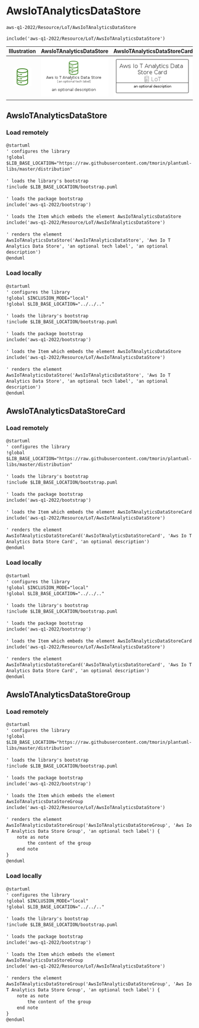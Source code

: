 # AwsIoTAnalyticsDataStore


```text
aws-q1-2022/Resource/LoT/AwsIoTAnalyticsDataStore
```

```text
include('aws-q1-2022/Resource/LoT/AwsIoTAnalyticsDataStore')
```



| Illustration | AwsIoTAnalyticsDataStore | AwsIoTAnalyticsDataStoreCard | AwsIoTAnalyticsDataStoreGroup |
| :---: | :---: | :---: | :---: |
| ![illustration for Illustration](../../../aws-q1-2022/Resource/LoT/AwsIoTAnalyticsDataStore.png) | ![illustration for AwsIoTAnalyticsDataStore](../../../aws-q1-2022/Resource/LoT/AwsIoTAnalyticsDataStore.Local.png) | ![illustration for AwsIoTAnalyticsDataStoreCard](../../../aws-q1-2022/Resource/LoT/AwsIoTAnalyticsDataStoreCard.Local.png) | ![illustration for AwsIoTAnalyticsDataStoreGroup](../../../aws-q1-2022/Resource/LoT/AwsIoTAnalyticsDataStoreGroup.Local.png) |




## AwsIoTAnalyticsDataStore

### Load remotely
```plantuml
@startuml
' configures the library
!global $LIB_BASE_LOCATION="https://raw.githubusercontent.com/tmorin/plantuml-libs/master/distribution"

' loads the library's bootstrap
!include $LIB_BASE_LOCATION/bootstrap.puml

' loads the package bootstrap
include('aws-q1-2022/bootstrap')

' loads the Item which embeds the element AwsIoTAnalyticsDataStore
include('aws-q1-2022/Resource/LoT/AwsIoTAnalyticsDataStore')

' renders the element
AwsIoTAnalyticsDataStore('AwsIoTAnalyticsDataStore', 'Aws Io T Analytics Data Store', 'an optional tech label', 'an optional description')
@enduml
```

### Load locally
```plantuml
@startuml
' configures the library
!global $INCLUSION_MODE="local"
!global $LIB_BASE_LOCATION="../../.."

' loads the library's bootstrap
!include $LIB_BASE_LOCATION/bootstrap.puml

' loads the package bootstrap
include('aws-q1-2022/bootstrap')

' loads the Item which embeds the element AwsIoTAnalyticsDataStore
include('aws-q1-2022/Resource/LoT/AwsIoTAnalyticsDataStore')

' renders the element
AwsIoTAnalyticsDataStore('AwsIoTAnalyticsDataStore', 'Aws Io T Analytics Data Store', 'an optional tech label', 'an optional description')
@enduml
```

## AwsIoTAnalyticsDataStoreCard

### Load remotely
```plantuml
@startuml
' configures the library
!global $LIB_BASE_LOCATION="https://raw.githubusercontent.com/tmorin/plantuml-libs/master/distribution"

' loads the library's bootstrap
!include $LIB_BASE_LOCATION/bootstrap.puml

' loads the package bootstrap
include('aws-q1-2022/bootstrap')

' loads the Item which embeds the element AwsIoTAnalyticsDataStoreCard
include('aws-q1-2022/Resource/LoT/AwsIoTAnalyticsDataStore')

' renders the element
AwsIoTAnalyticsDataStoreCard('AwsIoTAnalyticsDataStoreCard', 'Aws Io T Analytics Data Store Card', 'an optional description')
@enduml
```

### Load locally
```plantuml
@startuml
' configures the library
!global $INCLUSION_MODE="local"
!global $LIB_BASE_LOCATION="../../.."

' loads the library's bootstrap
!include $LIB_BASE_LOCATION/bootstrap.puml

' loads the package bootstrap
include('aws-q1-2022/bootstrap')

' loads the Item which embeds the element AwsIoTAnalyticsDataStoreCard
include('aws-q1-2022/Resource/LoT/AwsIoTAnalyticsDataStore')

' renders the element
AwsIoTAnalyticsDataStoreCard('AwsIoTAnalyticsDataStoreCard', 'Aws Io T Analytics Data Store Card', 'an optional description')
@enduml
```

## AwsIoTAnalyticsDataStoreGroup

### Load remotely
```plantuml
@startuml
' configures the library
!global $LIB_BASE_LOCATION="https://raw.githubusercontent.com/tmorin/plantuml-libs/master/distribution"

' loads the library's bootstrap
!include $LIB_BASE_LOCATION/bootstrap.puml

' loads the package bootstrap
include('aws-q1-2022/bootstrap')

' loads the Item which embeds the element AwsIoTAnalyticsDataStoreGroup
include('aws-q1-2022/Resource/LoT/AwsIoTAnalyticsDataStore')

' renders the element
AwsIoTAnalyticsDataStoreGroup('AwsIoTAnalyticsDataStoreGroup', 'Aws Io T Analytics Data Store Group', 'an optional tech label') {
    note as note
        the content of the group
    end note
}
@enduml
```

### Load locally
```plantuml
@startuml
' configures the library
!global $INCLUSION_MODE="local"
!global $LIB_BASE_LOCATION="../../.."

' loads the library's bootstrap
!include $LIB_BASE_LOCATION/bootstrap.puml

' loads the package bootstrap
include('aws-q1-2022/bootstrap')

' loads the Item which embeds the element AwsIoTAnalyticsDataStoreGroup
include('aws-q1-2022/Resource/LoT/AwsIoTAnalyticsDataStore')

' renders the element
AwsIoTAnalyticsDataStoreGroup('AwsIoTAnalyticsDataStoreGroup', 'Aws Io T Analytics Data Store Group', 'an optional tech label') {
    note as note
        the content of the group
    end note
}
@enduml
```

